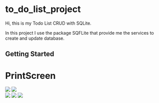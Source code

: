 # to_do_list_project

Hi, this is my Todo List CRUD with SQLite.

In this project I use the package SQFLite that provide me the services to create and update database.

## Getting Started
<h1>PrintScreen</h1>
<img src="https://github.com/mattbrevis/to_do_list_project/blob/main/assets/project-views/home.jpeg?raw=true">  
<img src="https://github.com/mattbrevis/to_do_list_project/blob/main/assets/project-views/newtask.jpeg?raw=true"> <br>             
<img src="https://github.com/mattbrevis/to_do_list_project/blob/main/assets/project-views/listtasks.jpeg?raw=true">
<img src="https://github.com/mattbrevis/to_do_list_project/blob/main/assets/project-views/deletetask.jpeg?raw=true">    
<img src="https://github.com/mattbrevis/to_do_list_project/blob/main/assets/project-views/filter.jpeg?raw=true">    